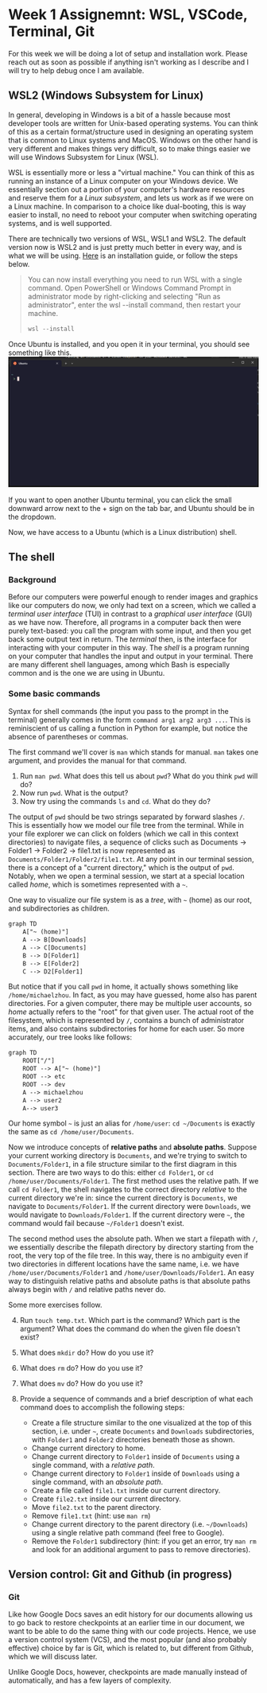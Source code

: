 # Week 1 Assignemnt: WSL, VSCode, Terminal, Git

For this week we will be doing a lot of setup and installation work. Please reach out as soon as possible if anything isn't working as I describe and I will try to help debug once I am available.

## WSL2 (Windows Subsystem for Linux)

In general, developing in Windows is a bit of a hassle because most developer tools are written for Unix-based operating systems. You can think of this as a certain format/structure used in designing an operating system that is common to Linux systems and MacOS. Windows on the other hand is very different and makes things very difficult, so to make things easier we will use Windows Subsystem for Linux (WSL).

WSL is essentially more or less a "virtual machine." You can think of this as running an instance of a Linux computer on your Windows device. We essentially section out a portion of your computer's hardware resources and reserve them for a *Linux subsystem*, and lets us work as if we were on a Linux machine. In comparison to a choice like dual-booting, this is way easier to install, no need to reboot your computer when switching operating systems, and is well supported.

There are technically two versions of WSL, WSL1 and WSL2. The default version now is WSL2 and is just pretty much better in every way, and is what we will be using. [Here](https://learn.microsoft.com/en-us/windows/wsl/install) is an installation guide, or follow the steps below.

> You can now install everything you need to run WSL with a single command. Open PowerShell or Windows Command Prompt in administrator mode by right-clicking and selecting "Run as administrator", enter the wsl --install command, then restart your machine.
> ```PowerShell
> wsl --install
> ```

Once Ubuntu is installed, and you open it in your terminal, you should see something like this.
![](0.png)

If you want to open another Ubuntu terminal, you can click the small downward arrow next to the + sign on the tab bar, and Ubuntu should be in the dropdown.

Now, we have access to a Ubuntu (which is a Linux distribution) shell.

## The shell

### Background 

Before our computers were powerful enough to render images and graphics like our computers do now, we only had text on a screen, which we called a *terminal user interface* (TUI) in contrast to a *graphical user interface* (GUI) as we have now. Therefore, all programs in a computer back then were purely text-based: you call the program with some input, and then you get back some output text in return. The *terminal* then, is the interface for interacting with your computer in this way. The *shell* is a program running on your computer that handles the input and output in your terminal. There are many different shell languages, among which Bash is especially common and is the one we are using in Ubuntu.

### Some basic commands

Syntax for shell commands (the input you pass to the prompt in the terminal) generally comes in the form `command arg1 arg2 arg3 ...`. This is reminiscient of us calling a function in Python for example, but notice the absence of parentheses or commas.

The first command we'll cover is `man` which stands for manual. `man` takes one argument, and provides the manual for that command.

1. Run `man pwd`. What does this tell us about `pwd`? What do you think `pwd` will do?
2. Now run `pwd`. What is the output?
3. Now try using the commands `ls` and `cd`. What do they do?

The output of `pwd` should be two strings separated by forward slashes `/`. This is essentially how we model our file tree from the terminal. While in your file explorer we can click on folders (which we call in this context directories) to navigate files, a sequence of clicks such as Documents -> Folder1 -> Folder2 -> file1.txt is now represented as `Documents/Folder1/Folder2/file1.txt`. At any point in our terminal session, there is a concept of a "current directory," which is the output of `pwd`. Notably, when we open a terminal session, we start at a special location called *home*, which is sometimes represented with a `~`.

One way to visualize our file system is as a *tree*, with `~` (home) as our root, and subdirectories as children.

```mermaid
graph TD
    A["~ (home)"]
    A --> B[Downloads]
    A --> C[Documents]
    B --> D[Folder1]
    B --> E[Folder2]
    C --> D2[Folder1]
```

But notice that if you call `pwd` in home, it actually shows something like `/home/michaelzhou`. In fact, as you may have guessed, home also has parent directories. For a given computer, there may be multiple user accounts, so *home* actually refers to the "root" for that given user. The actual root of the filesystem, which is represented by `/`, contains a bunch of administrator items, and also contains subdirectories for home for each user. So more accurately, our tree looks like follows:

```mermaid
graph TD
    ROOT["/"]
    ROOT --> A["~ (home)"]
    ROOT --> etc
    ROOT --> dev
    A --> michaelzhou
    A --> user2
    A--> user3
```

Our home symbol `~` is just an alias for `/home/user`: `cd ~/Documents` is exactly the same as `cd /home/user/Documents`.

Now we introduce concepts of **relative paths** and **absolute paths**. Suppose your current working directory is `Documents`, and we're trying to switch to `Documents/Folder1`, in a file structure similar to the first diagram in this section. There are two ways to do this: either `cd Folder1`, or `cd /home/user/Documents/Folder1`. The first method uses the relative path. If we call `cd Folder1`, the shell navigates to the correct directory *relative* to the current directory we're in: since the current directory is `Documents`, we navigate to `Documents/Folder1`. If the current directory were `Downloads`, we would navigate to `Downloads/Folder1`. If the current directory were `~`, the command would fail because `~/Folder1` doesn't exist.

The second method uses the absolute path. When we start a filepath with `/`, we essentially describe the filepath directory by directory starting from the root, the very top of the file tree. In this way, there is no ambiguity even if two directories in different locations have the same name, i.e. we have `/home/user/Documents/Folder1` and `/home/user/Downloads/Folder1`. An easy way to distinguish relative paths and absolute paths is that absolute paths always begin with `/` and relative paths never do.

Some more exercises follow.

4. Run `touch temp.txt`. Which part is the command? Which part is the argument? What does the command do when the given file doesn't exist?
5. What does `mkdir` do? How do you use it?
6. What does `rm` do? How do you use it?
7. What does `mv` do? How do you use it?
7. Provide a sequence of commands and a brief description of what each command does to accomplish the following steps:

    - Create a file structure similar to the one visualized at the top of this section, i.e. under `~`, create `Documents` and `Downloads` subdirectories, with `Folder1` and `Folder2` directories beneath those as shown.
    - Change current directory to home.
    - Change current directory to `Folder1` inside of `Documents` using a single command, with a *relative path*.
    - Change current directory to `Folder1` inside of `Downloads` using a single command, with an *absolute path*.
    - Create a file called `file1.txt` inside our current directory.
    - Create `file2.txt` inside our current directory.
    - Move `file2.txt` to the parent directory.
    - Remove `file1.txt` (hint: use `man rm`)
    - Change current directory to the parent directory (i.e. `~/Downloads`) using a single relative path command (feel free to Google).
    - Remove the `Folder1` subdirectory (hint: if you get an error, try `man rm` and look for an additional argument to pass to remove directories).

## Version control: Git and Github (in progress)

### Git

Like how Google Docs saves an edit history for our documents allowing us to go back to restore checkpoints at an earlier time in our document, we want to be able to do the same thing with our code projects. Hence, we use a version control system (VCS), and the most popular (and also probably effective) choice by far is Git, which is related to, but different from Github, which we will discuss later.

Unlike Google Docs, however, checkpoints are made manually instead of automatically, and has a few layers of complexity. 
